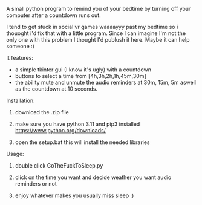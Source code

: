 A small python program to remind you of your bedtime by turning off your computer after a countdown runs out.

I tend to get stuck in social vr games waaaayyy past my bedtime so i thouoght i'd fix that with a little program.
Since I can imagine I'm not the only one with this problem I thought I'd publush it here. 
Maybe it can help someone :)

It features: 
- a simple tkinter gui (I know it's ugly) with a countdown
- buttons to select a time from [4h,3h,2h,1h,45m,30m] 
- the ability mute and unmute the audio reminders at 30m, 15m, 5m aswell as the countdown at 10 seconds.

Installation:

1. download the .zip file

2. make sure you have python 3.11 and pip3 installed
	https://www.python.org/downloads/

3. open the setup.bat
	this will install the needed libraries

Usage:

1. double click GoTheFuckToSleep.py

2. click on the time you want and decide weather you want audio reminders or not

3. enjoy whatever makes you usually miss sleep :)
